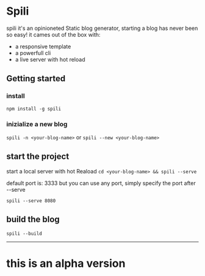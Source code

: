 # Spili

spili it's an opinioneted Static blog generator, starting a blog has never been so easy! it cames out of the box with:

- a responsive template
- a powerfull cli
- a live server with hot reload

## Getting started

### install

`npm install -g spili`

### inizialize a new blog

`spili -n <your-blog-name>` or `spili --new <your-blog-name>`

## start the project

start a local server with hot Reaload
`cd <your-blog-name> && spili --serve`

default port is: 3333 but you can use any port, simply specify the port after --serve

`spili --serve 8080`

## build the blog

`spili --build`

---

# this is an alpha version
